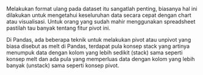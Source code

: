 Melakukan format ulang pada dataset itu sangatlah penting, biasanya hal ini dilakukan untuk mengetahui keseluruhan data secara cepat dengan chart atau visualisasi. Untuk orang yang sudah mahir menggunakan spreadsheet pastilah tau banyak tentang fitur pivot ini.

Di Pandas, ada beberapa teknik untuk melakukan pivot atau unpivot yang biasa disebut as melt di Pandas, terdapat pula konsep stack yang artinya menumpuk data dengan kolom yang lebih sedikit (stack) sama seperti konsep melt dan ada pula yang memperluas data dengan kolom yang lebih banyak (unstack) sama seperti konsep pivot.